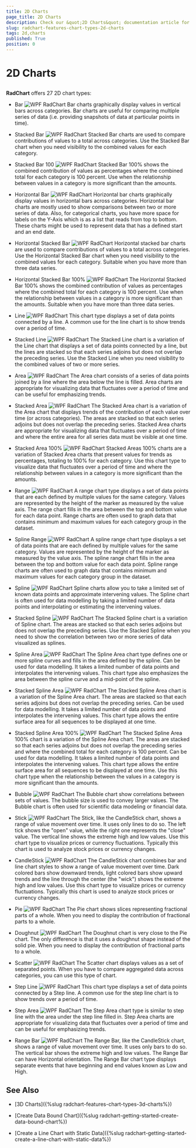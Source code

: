```yaml
---
title: 2D Charts
page_title: 2D Charts
description: Check our &quot;2D Charts&quot; documentation article for the RadChart {{ site.framework_name }} control.
slug: radchart-features-chart-types-2d-charts
tags: 2d,charts
published: True
position: 0
---
```


# 2D Charts



## 

__RadChart__ offers 27 2D chart types:


* Bar
![WPF RadChart  ](images/RadChart_types_Bar2D_thumb.png)
Bar charts graphically display values in vertical bars across categories. Bar charts are useful for comparing multiple series of data (i.e. providing snapshots of data at particular points in time).

* Stacked Bar
![WPF RadChart  ](images/RadChart_types_StackedBar2D_thumb.png)
Stacked Bar charts are used to compare contributions of values to a total across categories. Use the Stacked Bar chart when you need visibility to the combined values for each category.

* Stacked Bar 100
![WPF RadChart  ](images/RadChart_types_StackedBar1002D_thumb.png)
Stacked Bar 100% shows the combined contribution of values as percentages where the combined total for each category is 100 percent. Use when the relationship between values in a category is more significant than the amounts.

* Horizontal Bar
![WPF RadChart  ](images/RadChart_types_HorizontalBar2D_thumb.png)
Horizontal bar charts graphically display values in horizontal bars across categories. Horizontal bar charts are mostly used to show comparisons between two or more series of data. Also, for categorical charts, you have more space for labels on the Y-Axis which is as a list that reads from top to bottom. These charts might be used to represent data that has a defined start and an end date.

* Horizontal Stacked Bar
![WPF RadChart  ](images/RadChart_types_HorizontalStackedBar2D_thumb.png)
Horizontal stacked bar charts are used to compare contributions of values to a total across categories. Use the Horizontal Stacked Bar chart when you need visibility to the combined values for each category. Suitable when you have more than three data series.

* Horizontal Stacked Bar 100%
![WPF RadChart  ](images/RadChart_types_HorizontalStackedBar1002D_thumb.png)
The Horizontal Stacked Bar 100% shows the combined contribution of values as percentages where the combined total for each category is 100 percent. Use when the relationship between values in a category is more significant than the amounts. Suitable when you have more than three data series.

* Line
![WPF RadChart  ](images/RadChart_types_Line2D_thumb.png)
This chart type displays a set of data points connected by a line. A common use for the line chart is to show trends over a period of time.

* Stacked Line
![WPF RadChart  ](images/RadChart_types_StackedLine2D_thumb.png)
The Stacked Line chart is a variation of the Line chart that displays a set of data points connected by a line, but the lines are stacked so that each series adjoins but does not overlap the preceding series. Use the Stacked Line when you need visibility to the combined values of two or more series.

* Area
![WPF RadChart  ](images/RadChart_types_Area2D_thumb.png)
The Area chart consists of a series of data points joined by a line where the area below the line is filled. Area charts are appropriate for visualizing data that fluctuates over a period of time and can be useful for emphasizing trends.

* Stacked Area
![WPF RadChart  ](images/RadChart_types_StackedArea2D_thumb.png)
The Stacked Area chart is a variation of the Area chart that displays trends of the contribution of each value over time (or across categories). The areas are stacked so that each series adjoins but does not overlap the preceding series. Stacked Area charts are appropriate for visualizing data that fluctuates over a period of time and where the entire area for all series data must be visible at one time.

* Stacked Area 100%
![WPF RadChart  ](images/RadChart_types_StackedArea1002D_thumb.png)
Stacked Areas 100% charts are a variation of Stacked Area charts that present values for trends as percentages, totaling to 100% for each category. Use this chart type to visualize data that fluctuates over a period of time and where the relationship between values in a category is more significant than the amounts.

* Range
![WPF RadChart  ](images/RadChart_types_Range2D_thumb.png)
A range chart type displays a set of data points that are each defined by multiple values for the same category. Values are represented by the height of the marker as measured by the value axis. The range chart fills in the area between the top and bottom value for each data point. Range charts are often used to graph data that contains minimum and maximum values for each category group in the dataset.

* Spline Range
![WPF RadChart  ](images/RadChart_types_SplineRange2D_thumb.png)
A spline range chart type displays a set of data points that are each defined by multiple values for the same category. Values are represented by the height of the marker as measured by the value axis. The spline range chart fills in the area between the top and bottom value for each data point. Spline range charts are often used to graph data that contains minimum and maximum values for each category group in the dataset.

* Spline
![WPF RadChart  ](images/RadChart_types_Spline2D_thumb.png)
Spline charts allow you to take a limited set of known data points and approximate intervening values. The Spline chart is often used for data modelling by taking a limited number of data points and interpolating or estimating the intervening values.

* Stacked Spline
![WPF RadChart  ](images/RadChart_types_StackedSpline2D_thumb.png) The Stacked Spline chart is a variation of Spline chart. The areas are stacked so that each series adjoins but does not overlap the preceding series. Use the Stacked Spline when you need to show the correlation between two or more series of data visualized as splines.

* Spline Area
![WPF RadChart  ](images/RadChart_types_SplineArea2D_thumb.png)
The Spline Area chart type defines one or more spline curves and fills in the area defined by the spline. Can be used for data modelling. It takes a limited number of data points and interpolates the intervening values. This chart type also emphasizes the area between the spline curve and a mid-point of the spline.

* Stacked Spline Area
![WPF RadChart  ](images/RadChart_types_StackedSplineArea2D_thumb.png)
The Stacked Spline Area chart is a variation of the Spline Area chart. The areas are stacked so that each series adjoins but does not overlap the preceding series. Can be used for data modelling. It takes a limited number of data points and interpolates the intervening values. This chart type allows the entire surface area for all sequences to be displayed at one time.

* Stacked Spline Area 100%
![WPF RadChart  ](images/RadChart_types_StackedSplineArea1002D_thumb.png)
The Stacked Spline Area 100% chart is a variation of the Spline Area chart. The areas are stacked so that each series adjoins but does not overlap the preceding series and where the combined total for each category is 100 percent. Can be used for data modelling. It takes a limited number of data points and interpolates the intervening values. This chart type allows the entire surface area for all sequences to be displayed at one time. Use this chart type when the relationship between the values in a category is more significant than the amounts.

* Bubble
![WPF RadChart  ](images/RadChart_types_Bubble2D_thumb.png)
The Bubble chart show correlations between sets of values. The bubble size is used to convey larger values. The Bubble chart is often used for scientific data modeling or financial data.

* Stick
![WPF RadChart  ](images/RadChart_types_Stick_thumb.png)
The Stick, like the CandleStick chart, shows a range of value movement over time. It uses only lines to do so. The left tick shows the "open" value, while the right one represents the "close" value. The vertical line shows the extreme high and low values. Use this chart type to visualize prices or currency fluctuations.  Typically this chart is used to analyze stock prices or currency changes.

* CandleStick
![WPF RadChart  ](images/RadChart_types_Candlestick_thumb.png)
The CandleStick chart combines bar and line chart styles to show a range of value movement over time. Dark colored bars show downward trends, light colored bars show upward trends and the line through the center (the "wick") shows the extreme high and low values. Use this chart type to visualize prices or currency fluctuations.  Typically this chart is used to analyze stock prices or currency changes.

* Pie
![WPF RadChart  ](images/RadChart_types_Pie2D_thumb.png)
The Pie chart shows slices representing fractional parts of a whole. When you need to display the contribution of fractional parts to a whole.

* Doughnut
![WPF RadChart  ](images/RadChart_types_Doughnut2D_thumb.png)
The Doughnut chart is very close to the Pie chart. The only difference is that it uses a doughnut shape instead of the solid pie. When you need to display the contribution of fractional parts to a whole.

* Scatter
![WPF RadChart  ](images/RadChart_types_Scatter_thumb.png)
The Scatter chart displays values as a set of separated points. When you have to compare aggregated data across categories, you can use this type of chart.

* Step Line
![WPF RadChart  ](images/RadChart_types_StepLine_thumb.png)
This chart type displays a set of data points connected by a Step line. A common use for the step line chart is to show trends over a period of time.

* Step Area
![WPF RadChart  ](images/RadChart_types_StepArea_thumb.png)
The Step Area chart type is similar to step line with the area under the step line filled in. Step Area charts are appropriate for visualizing data that fluctuates over a period of time and can be useful for emphasizing trends.

* Range Bar
![WPF RadChart  ](images/RadChart_types_RangeBar_thumb.png)
The Range Bar, like the CandleStick chart, shows a range of value movement over time. It uses only bars to do so. The vertical bar  shows the extreme high and low values. The Range Bar can have Horizontal orientation. The Range Bar chart type displays separate events that have beginning and end values known as Low and High.

## See Also

 * [3D Charts]({%slug radchart-features-chart-types-3d-charts%})

 * [Create Data Bound Chart]({%slug radchart-getting-started-create-data-bound-chart%})

 * [Create a Line Chart with Static Data]({%slug radchart-getting-started-create-a-line-chart-with-static-data%})
